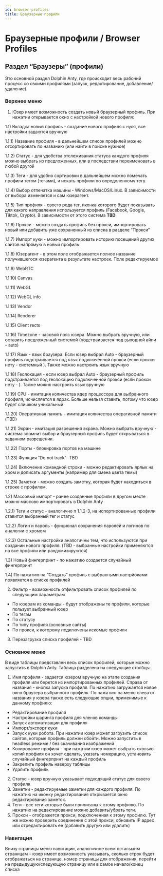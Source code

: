 ```yaml
---
id: browser-profiles
title: Браузерные профили
---
```


# Браузерные профили / Browser Profiles

## **Раздел “Браузеры” (профили)**

Это основной раздел Dolphin Anty, где происходит весь рабочий процесс со своими профилями (запуск, редактирование, добавление/удаление).

### **Верхнее меню**

1.  Юзер имеет возможность создать новый браузерный профиль. При нажатии открывается окно с настройкой нового профиля:

1.1) Вкладка новый профиль - создание нового профиля с нуля, все настройки задаются вручную

1.1.1) Название профиля - в дальнейшем список профилей можно отсортировать по названию (или найти в поиске нужное)

1.1.2) Статус - для удобства отслеживания статуса каждого профиля можно выбрать из предложенных, или в последствии переименовать в любой другой

1.1.3) Теги - для удобно сортировки в дальнейшем можно помечать профили тегом (тегами), и искать профили по определенному тегу.

1.1.4) Выбор отпечатка машины - Windows/MacOS/Linux. В зависимости от выбора изменяется и сам юзерагент.

1.1.5) Тип профиля - своего рода тег, иконка которого будет показывать для какого направления используется профиль (Facebook, Google, Tiktok, Crypto). В зависимости от этого система **TBD**

1.1.6) Прокси - можно создать профиль без прокси, импортировать новый или добавить уже сохраненный из списка в разделе “Прокси”

1.1.7) Импорт куки - можно импортировать историю посещений других сайтов напрямую в новый профиль

1.1.8) Юзерагент - в этом поле отображается полное название получившегося юзерагента в результате настроек. Поле редактируемое

1.1.9) WebRTC

1.1.10) Canvas

1.1.11) WebGL

1.1.12) WebGL info

1.1.13) Vendor

1.1.14) Renderer

1.1.15) Client rects

1.1.16) Timezone - часовой пояс юзера. Можно выбрать вручную, или оставить предложенный системой (подстраивается под выходной айпи - auto)

1.1.17) Язык - язык браузера. Если юзер выбрал Auto - браузерный профиль подстраивается под язык подключенной прокси (если прокси нету - системный ). Также можно настроить язык вручную

1.1.18) Геолокация - если юзер выбрал Auto - браузерный профиль подстраивается под геолокацию подключенной прокси (если прокси нету - ). Также можно настроить язык вручную

1.1.19) CPU - имитация количества ядер процессора для выбранного профиля, исчисляется в ядрах. Больше нельзя ставить, потому что юзер будет слишком уникальный

1.1.20) Оперативная память - имитация количества оперативной памяти (TBD)

1.1.21) Экран - имитация разрешения экрана. Можно выбрать вручную - система зпомнит выбор и браузерный профиль будет открываться в заданном разрешении.

1.1.22) Порты - блокировка портов на машине

1.1.23) Функция “Do not track”- TBD

1.1.24) Включение командной строки - можно редактировать ярлык на хром и дописать аргументы (например для смена цвета темы)

1.1.25) Заметки - можно создать заметку, которая будет находиться в строке с профилем.

1.2) Массовый импорт - ранее созданные профили в другом месте можно массово импортировать в Dolphin Anty

1.2.1) Теги и статус - аналогично п 1.1.2-3, на испортированные профили ставится выбранный тег и статус

1.2.2) Логин и пароль - фунционал сохранения паролей и логинов по аналогии с хромом

1.2.3) Остальные настройки аналогичны тем, что используются при создании нового профиля. (TBD - выбранные настройки применяются на все профили или рандомизируются)

1.3) Новый фингерпринт - по нажатию создается случайный фингерпринт

1.4) По нажатию на “Создать” профиль с выбранными настрйоками появляется в списке профилей

2.  Фильтр - возможность отфильтровать список профилей по следующим параметрам

-   По юзерам из команды - будут отображены те профили, которые пользует выбранный юзер
-   По тегам
-   По статусу
-   По типу профиля (основные сайты)
-   По прокси, к которому подключены искомые профили

3.  Перезагрузка списка профилей - TBD

### **Основное меню**

В виде таблицы представлен весь список профилей, которые можно запустить в Dolphin Anty. Таблица разделена на следующие столбцы:

1.  Имя профиля - задается юзером вручную на этапе создания профиля или берется из импортированных профилей. Справа от названия - кнопка запуска профиля. По нажатию загружается новое окно браузера выбранного профиля. По нажатию на меню слева от названия у юзера также есть следующие опции, применимые к данному профилю:

-   Редактирование профиля
-   Настройки шаринга профиля для членов команды
-   Запуск автоматизации для профиля
-   Импорт/экспорт куки
-   Запуск куки робота. При нажатии юзер может загрузить список сайтов, которые профиль должен обойти. Можно запустить в headless режиме / без скачивания изображений
-   Копирование профиля - при нажатии юзер может выбрать сколько копий профиля он хочет сделать, указать номерацию, установить случайный фингерпринт на каждый профиль
-   Закрепить профиль наверху таблицы
-   Удалить профиль

2.  Статус - юзер вручную указывает подходящий статус для своего профиля.
3.  Заметки - редактируемые заметки для каждого профиля. По нажатию на иконку редактирования открывается окно редактирования заметок.
4.  Теги - все теги которые были приписаны к этому профилю. По нажатию на редактирование можно добавить/убрать теги.
5.  Прокси - отображется прокси, подключенная к этому профилю. Тут же можно проверить соединение с этой прокси, обновить IP адрес или отредактировать ее (добавить другую или удалить)

### **Навигация**

Внизу страницы меню навигации, аналогичное всем остальынм страницам - юзер имеет возможность указывать, сколько строк будет отображаться на странице, номер страницы для отображения, перейти на предыдущую/следующую страницу или в самое начало/конец списка
